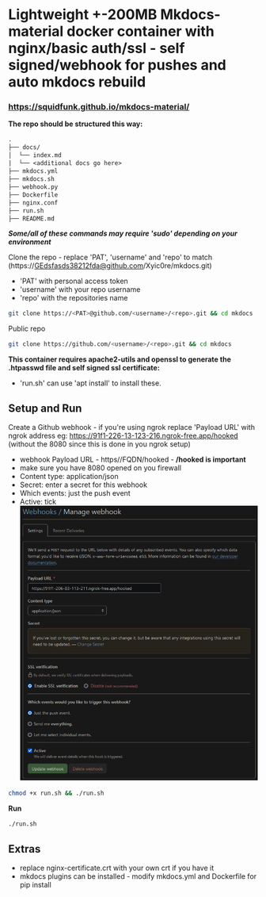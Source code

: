 # Lightweight +-200MB Mkdocs-material docker container with nginx/basic auth/ssl - self signed/webhook for pushes and auto mkdocs rebuild

### https://squidfunk.github.io/mkdocs-material/

**The repo should be structured this way:**

```
.
├── docs/
│  └── index.md
|  └── <additional docs go here>
├── mkdocs.yml
├── mkdocs.sh
├── webhook.py
├── Dockerfile
├── nginx.conf
├── run.sh
├── README.md
```

***Some/all of these commands may require 'sudo' depending on your environment***

Clone the repo - replace 'PAT', 'username' and 'repo' to match (https://GEdsfasds38212fda@github.com/Xyic0re/mkdocs.git)
 - 'PAT' with personal access token
 - 'username' with your repo username
 - 'repo' with the repositories name

```bash
git clone https://<PAT>@github.com/<username>/<repo>.git && cd mkdocs
```
Public repo
```bash
git clone https://github.com/<username>/<repo>.git && cd mkdocs
```

**This container requires apache2-utils and openssl to generate the .htpasswd file and self signed ssl certificate:** 
  - 'run.sh' can use 'apt install' to install these.

## Setup and Run

Create a Github webhook - if you're using ngrok replace 'Payload URL' with ngrok address eg: https://91f1-226-13-123-216.ngrok-free.app/hooked (without the 8080 since this is done in you ngrok setup)
 - webhook Payload URL - https//FQDN/hooked  - **/hooked is important**
 - make sure you have 8080 opened on you firewall
 - Content type: application/json
 - Secret: enter a secret for this webhook
 - Which events: just the push event
 - Active: tick
![alt text](image-1.png)

```bash
chmod +x run.sh && ./run.sh
```

**Run**
```bash
./run.sh
```

## Extras

 - replace nginx-certificate.crt with your own crt if you have it
 - mkdocs plugins can be installed - modify mkdocs.yml and Dockerfile for pip install <plugin>